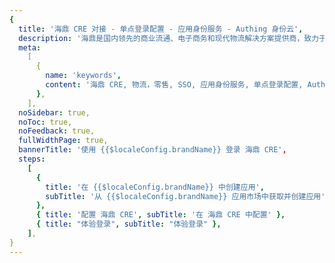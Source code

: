 ```yaml
---
{
  title: '海鼎 CRE 对接 - 单点登录配置 - 应用身份服务 - Authing 身份云',
  description: '海鼎是国内领先的商业流通、电子商务和现代物流解决方案提供商，致力于用科技与创新促进商业发展，通过专业的管理咨询服务与软件研发能力，构建高效、敏捷的数字化现代零售世界。',
  meta:
    [
      {
        name: 'keywords',
        content: '海鼎 CRE, 物流，零售, SSO, 应用身份服务, 单点登录配置, Authing身份云',
      },
    ],
  noSidebar: true,
  noToc: true,
  noFeedback: true,
  fullWidthPage: true,
  bannerTitle: '使用 {{$localeConfig.brandName}} 登录 海鼎 CRE',
  steps:
    [
      {
        title: '在 {{$localeConfig.brandName}} 中创建应用',
        subTitle: '从 {{$localeConfig.brandName}} 应用市场中获取并创建应用',
      },
      { title: '配置 海鼎 CRE', subTitle: '在 海鼎 CRE 中配置' },
      { title: "体验登录", subTitle: "体验登录" },
    ],
}
---
```


<IntegrationDetail/>

